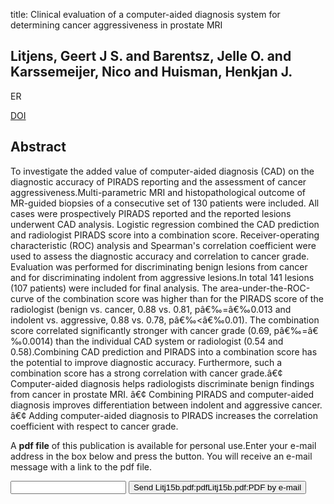title: Clinical evaluation of a computer-aided diagnosis system for determining cancer aggressiveness in prostate MRI

## Litjens, Geert J S. and Barentsz, Jelle O. and Karssemeijer, Nico and Huisman, Henkjan J.
ER

<a href="https://doi.org/10.1007/s00330-015-3743-y">DOI</a>

## Abstract
To investigate the added value of computer-aided diagnosis (CAD) on the diagnostic accuracy of PIRADS reporting and the assessment of cancer aggressiveness.Multi-parametric MRI and histopathological outcome of MR-guided biopsies of a consecutive set of 130 patients were included. All cases were prospectively PIRADS reported and the reported lesions underwent CAD analysis. Logistic regression combined the CAD prediction and radiologist PIRADS score into a combination score. Receiver-operating characteristic (ROC) analysis and Spearman's correlation coefficient were used to assess the diagnostic accuracy and correlation to cancer grade. Evaluation was performed for discriminating benign lesions from cancer and for discriminating indolent from aggressive lesions.In total 141 lesions (107 patients) were included for final analysis. The area-under-the-ROC-curve of the combination score was higher than for the PIRADS score of the radiologist (benign vs. cancer, 0.88 vs. 0.81, pâ€‰=â€‰0.013 and indolent vs. aggressive, 0.88 vs. 0.78, pâ€‰<â€‰0.01). The combination score correlated significantly stronger with cancer grade (0.69, pâ€‰=â€‰0.0014) than the individual CAD system or radiologist (0.54 and 0.58).Combining CAD prediction and PIRADS into a combination score has the potential to improve diagnostic accuracy. Furthermore, such a combination score has a strong correlation with cancer grade.â€¢ Computer-aided diagnosis helps radiologists discriminate benign findings from cancer in prostate MRI. â€¢ Combining PIRADS and computer-aided diagnosis improves differentiation between indolent and aggressive cancer. â€¢ Adding computer-aided diagnosis to PIRADS increases the correlation coefficient with respect to cancer grade.

A <b>pdf file</b> of this publication is available for personal use.Enter your e-mail address in the box below and press the button. You will receive an e-mail message with a link to the pdf file.
<form action="sender.php">  <input type="text" name="email">  <input type="submit" value="Send Litj15b.pdf:pdfLitj15b.pdf:PDF by e-mail"></form>